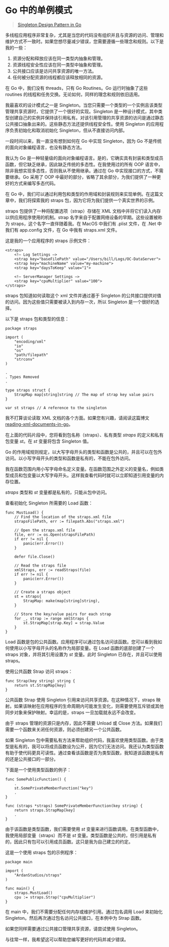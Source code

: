 # Go 中的单例模式

> [Singleton Design Pattern in Go](https://www.ardanlabs.com/blog/2013/07/singleton-design-pattern-in-go.html)


多线程应用程序非常复杂，尤其是当您的代码没有组织并且与资源的访问、管理和维护方式不一致时。如果您想尽量减少错误，您需要遵循一些理念和规则。以下是我的一些：

1. 资源分配和释放应该在同一类型内抽象和管理。
2. 资源线程安全性应该在同一类型中抽象和管理。
3. 公共接口应该是访问共享资源的唯一方法。
4. 任何被分配资源的线程都应该释放相同的资源。

在 Go 中，我们没有 threads，只有 Go Routines。Go 运行时抽象了这些 routines 的线程和任务交换。无论如何，同样的理念和规则依旧适用。

我最喜欢的设计模式之一是 Singleton。当您只需要一个类型的一个实例且该类型管理共享资源时，它提供了一个很好的实现。Singleton
是一种设计模式，其中类型创建自己的实例并保持该引用私有。对该引用管理的共享资源的访问是通过静态公共接口抽象出来的。这些静态方法还提供线程安全性。使用 Singleton 的应用程序负责初始化和取消初始化
Singleton，但从不直接访问内部。

一段时间以来，我一直没有想到如何在 Go 中实现 Singleton，因为 Go 不是传统的面向对象编程语言，也没有静态方法。

我认为 Go 是一种轻量级的面向对象编程语言。是的，它确实具有封装和类型成员函数，但它缺乏继承，因此缺乏传统的多态性。在我使用过的所有 OOP 语言中，除非我想实现多态性，否则我从不使用继承。通过在 Go 中实现接口的方式，不需要继承。Go
采用了 OOP 中最好的部分，省略了其余部分，为我们提供了一种更好的方式来编写多态代码。

在 Go 中，我们可以通过利用包和类型的作用域和封装规则来实现单例。在这篇文章中，我们将探索我的 straps 包，因为它将为我们提供一个真实世界的示例。

straps 包提供了一种将配置选项（strap）存储在 XML 文档中并将它们读入内存以供应用程序使用的机制。strap 名字来自于配置网络设备的早期。这些设置被称为 straps，这个名字一直伴随着我。在 MacOS 中我们有
.plist 文件，在 .Net 中我们有 app.config 文件，在 Go 中我有 straps.xml 文件。

这是我的一个应用程序的 straps 示例文件：

```
<straps>
    <!– Log Settings –>
    <strap key="baseFilePath" value="/Users/bill/Logs/OC-DataServer">
    <strap key="machineName" value="my-machine">
    <strap key="daysToKeep" value="1">

    <!– ServerManager Settings –>
    <strap key="cpuMultiplier" value="100">
</straps>
```

straps 包知道如何读取这个 xml 文件并通过基于 Singleton 的公共接口提供对值的访问。因为这些值只需要被读入到内存一次，所以 Singleton 是一个很好的选择。

以下是 straps 包和类型的信息：

```
package straps

import (
    "encoding/xml"
    "io"
    "os"
    "path/filepath"
    "strconv"
)

.
. Types Removed
.

type straps struct {
    StrapMap map[string]string // The map of strap key value pairs
}

var st straps // A reference to the singleton
```

我不打算谈论读取 XML 文档的各个方面。如果您有兴趣，请阅读这篇博文 [reading-xml-documents-in-go](./008_reading-xml-documents-in-go.md)。

在上面的代码片段中，您将看到包名称（straps）、私有类型 *straps* 的定义和私有包变量 *st*。在 *st* 变量将包含 Singleton 值。

Go 的作用域规则规定，以大写字母开头的类型和函数是公共的，并且可以在包外访问。以小写字母开头的类型和函数是私有的，不能在包外访问。

我在函数范围内用小写字母命名定义变量。在函数范围之外定义的变量名，例如类型成员和包变量以大写字母开头。这样我查看代码时就可以立即知道引用变量的内存位置。

*straps* 类型和 *st* 变量都是私有的，只能从包中访问。

查看初始化 Singleton 所需要的 Load 函数：

```
func MustLoad() {
    // Find the location of the straps.xml file
    strapsFilePath, err := filepath.Abs("straps.xml")

    // Open the straps.xml file
    file, err := os.Open(strapsFilePath)
    if err != nil {
        panic(err.Error())
    }

    defer file.Close()

    // Read the straps file
    xmlStraps, err := readStraps(file)
    if err != nil {
        panic(err.Error())
    }

    // Create a straps object
    st = straps{
        StrapMap: make(map[string]string),
    }

    // Store the key/value pairs for each strap
    for _, strap := range xmlStraps {
        st.StrapMap[strap.Key] = strap.Value
    }
}
```

Load 函数是包的公共函数。应用程序可以通过包名访问该函数。您可以看到我如何使用以小写字母开头的名称作为局部变量。在 Load 函数的底部创建了一个 straps 对象，并将其引用设置为 *st* 变量。此时 Singleton
已存在，并且可以使用 straps。

使用公共函数 Strap 访问 straps：

```
func Strap(key string) string {
    return st.StrapMap[key]
}
```

公共函数 Strap 使用 Singleton 引用来访问共享资源。在这种情况下，straps 映射。如果该映射在应用程序的生命周期内可能发生变化，则需要使用互斥锁或其他同步对象来保护映射。幸运的是，straps 一旦加载就永远不会改变。

由于 straps 管理的资源只是内存，因此不需要 Unload 或 Close 方法。如果我们需要一个函数来关闭任何资源，则必须创建另一个公共函数。

如果 Singleton
包中需要私有方法来帮助组织代码，我喜欢使用类型函数。由于类型是私有的，我可以将成员函数设为公开，因为它们无法访问。我还认为类型函数有助于使代码更具可读性。通过查看该函数是否为类型函数，我知道该函数是私有的还是公共接口的一部分。

下面是一个使用类型函数的例子：

```
func SomePublicFunction() {
    .
    st.SomePrivateMemberFunction("key")
    .
}

func (straps *straps) SomePrivateMemberFunction(key string) {
    return straps.StrapMap[key]
    .
}
```

由于该函数是类型函数，我们需要使用 *st* 变量来进行函数调用。在类型函数中，我使用局部变量（straps）而不是 *st* 变量。类型函数是公共的，但引用是私有的，因此只有包可以引用成员函数。这只是我为自己建立的约定。

这是一个使用 straps 包的示例程序：

```
package main

import (
    "ArdanStudios/straps"
)

func main() {
    straps.MustLoad()
    cpu := straps.Strap("cpuMultiplier")
}
```

在 main 中，我们不需要分配任何内存或维护引用。通过包名调用 Load 来初始化 Singleton。然后再次通过包名访问公共接口，在本例中为 Strap 函数。

如果您同样需要通过公共接口管理共享资源，请尝试使用 Singleton。

与往常一样，我希望这可以帮助您编写更好的代码并减少错误。